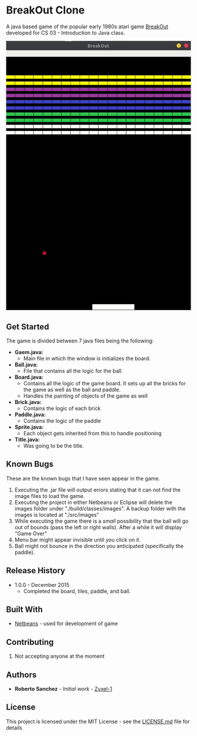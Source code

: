 
# BreakOut Clone
A java based game of the popular early 1980s atari game [BreakOut](https://en.wikipedia.org/wiki/Breakout_(video_game)) developed for CS 03 - Introduction to Java class.

![](sample.gif)

## Get Started

The game is divided between 7 java files being the following:

 - **Gaem.java:** 
    - Main file in which the window is initializes the board.
 - **Ball.java:**
    - File that contains all the logic for the ball. 
 - **Board.java:**
    - Contains all the logic of the game board. It sets up all the bricks for the game as well as the ball and paddle. 
     - Handles the painting of objects of the game as well
 - **Brick.java:**
    - Contains the logic of each brick
 - **Paddle.java:**
    - Contains the logic of the paddle
 - **Sprite.java:**
    - Each object gets inherited from this to handle positioning
 - **Title.java:**
    - Was going to be the title.

## Known Bugs

These are the known bugs that I have seen appear in the game.

1. Executing the .jar file will output errors stating that it can not find the image files to load the game. 
2. Executing the project in either Netbeans or Eclipse will delete the images folder under "./build/classes/images". A backup folder with the images is located at "./src/images"
3. While executing the game there is a *small* possibility that the ball will go out of bounds (pass the left or right walls). After a while it will display "Game Over"
4. Menu bar might appear invisible until you click on it.
5. Ball might not bounce in the direction you anticipated (specifically the paddle).



## Release History

* 1.0.0 - December 2015
    * Completed the board, tiles, paddle, and ball. 

## Built With

* [Netbeans](https://netbeans.org/downloads/) - used for development of game
## Contributing

1. Not accepting anyone at the moment

## Authors
* **Roberto Sanchez** - *Initial work* - [Zyxel-1](https://github.com/Zyxel-1)

## License

This project is licensed under the MIT License - see the [LICENSE.md](LICENSE.md) file for details
